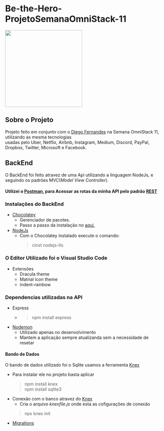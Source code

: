 # Be-the-Hero-ProjetoSemanaOmniStack-11

<img src="https://user-images.githubusercontent.com/54954718/77683596-6389fb80-6f77-11ea-8208-9e70aae84509.png" width="250" height="250">

## Sobre o Projeto

Projeto feito em conjunto com o [Diego Fernandes](https://github.com/diego3g) na Semana OmniStack 11, utilizando as mesma tecnologias  
usadas pelo Uber, Netflix, Airbnb, Instagram, Medium, Discord, PayPal, Dropbox, Twitter, Microsoft e Facebook.

## BackEnd

O BackEnd foi feito atravez de uma Api utilizando a linguagem NodeJs, e seguindo os padrões MVC(*Model View Controller*).

#### Utilizei o [Postman](https://www.postman.com/), para Acessar as rotas da minha API pelo padrão [REST](https://docs.microsoft.com/pt-br/azure/architecture/best-practices/api-design)

### Instalações do BackEnd
+ [Chocolatey](chocolatey.org)
  + Gerenciador de pacotes.
  + Passo a passo da instalação no [aqui.](chocolatey.org/install)
+ [NodeJs](https://nodejs.org/)
  + Com o Chocolatey instalado execute o comando:
     > cinst nodejs-lts
  
### O Editor Utilizado foi o Visual Studio Code
+ Extensões
  + Dracula theme
  + Matrial icon theme
  + indent-rainbow
  


### Dependencias utilizadas na API
+ Express
  + > npm install express
+ [Nodemon](https://github.com/israaoliver/Be-the-Hero-ProjetoSemanaOmniStack-11/blob/master/Material%20de%20Apoio/back-nodemon.txt) 
  + Utilizado apenas no desenvolvimento
  + Mantem a aplicação sempre atualizanda sem a necessidade de resetar

#### Bando de Dados 
O bando de dados utilizado foi o Sqlite usamos a ferramenta [Knex](http://knexjs.org/) 
+ Para instalar ele no projeto basta aplicar 
  > npm install knex  
  > npm install sqlite3
+ Conexão com o banco atravez do [Knex](http://knexjs.org/) 
  + Cria o arquivo *knexfile.js* onde esta as cofigurações de conexão
  > npx knex init
+ [Migrations]()




  




